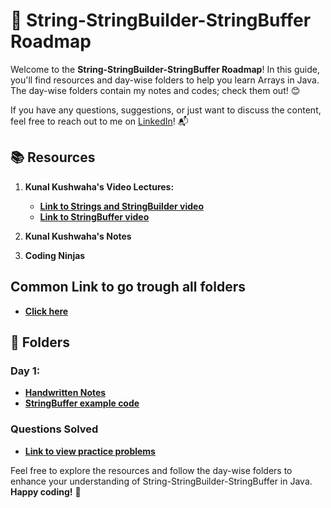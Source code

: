 # 🚀 **String-StringBuilder-StringBuffer Roadmap**

Welcome to the **String-StringBuilder-StringBuffer Roadmap**! In this guide, you'll find resources and day-wise folders to help you learn Arrays in Java. The day-wise folders contain my notes and codes; check them out! 😊

If you have any questions, suggestions, or just want to discuss the content, feel free to reach out to me on [LinkedIn](https://www.linkedin.com/in/pragni-naik-86b82b24b/)! 📬

## 📚 **Resources**

1. **Kunal Kushwaha's Video Lectures:**
   - [**Link to Strings and StringBuilder video**](https://youtu.be/zL1DPZ0Ovlo?si=kZVvIhVJhMzzpSwh)
   - [**Link to StringBuffer video**](https://youtu.be/YFZai3fPUQI?si=CAHI0aogg0NjYPH_)

2. **Kunal Kushwaha's Notes**
   
3. **Coding Ninjas**

## **Common Link to go trough all folders**
   - [**Click here**](https://github.com/Pragni24/Pragni-Naik/tree/92a733dda0cbc92223ed89c6dc8dacaa6fa8b75f/Arrays)

## 📂 **Folders**

### **Day 1:** 
   - [**Handwritten Notes**](https://github.com/Pragni24/Pragni-Naik/blob/d725931b9e58f611f55400f294fceac6410c4058/Strings-StringBuilder-StringBuffer/Notes_Strings_PragniNaik.pdf)  <!-- Create a "day1" folder and add content -->
   - [**StringBuffer example code**](https://github.com/Pragni24/Pragni-Naik/tree/b9df88ad33449bc44a54a87164def93098d1c83a/Strings-StringBuilder-StringBuffer/StringBuffer/Example)

### **Questions Solved**
   - [**Link to view practice problems**](https://github.com/Pragni24/Pragni-Naik/blob/944e2958bc0527e9a08b5c8a98163928aef96962/Strings-StringBuilder-StringBuffer/Questions%20Solved.md)

Feel free to explore the resources and follow the day-wise folders to enhance your understanding of String-StringBuilder-StringBuffer in Java. **Happy coding!** 🎉

